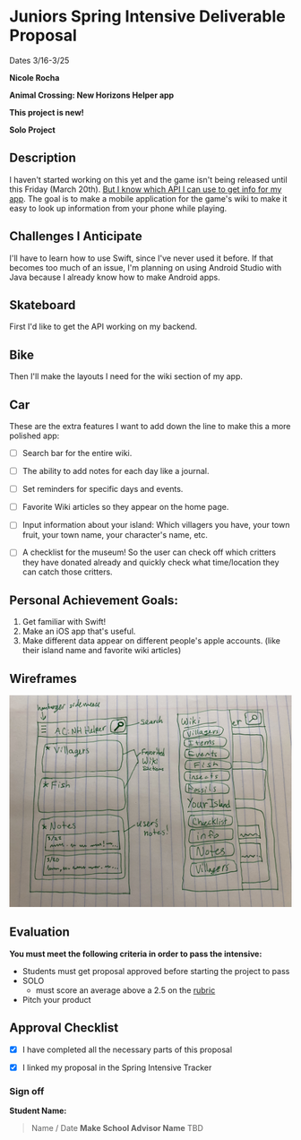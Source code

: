 # Juniors Spring Intensive Deliverable Proposal
Dates 3/16-3/25

**Nicole Rocha** 

**Animal Crossing: New Horizons Helper app** 

**This project is new!**

**Solo Project**


## Description
I haven't started working on this yet and the game isn't being released until this Friday (March 20th). [But I know which API I can use to get info for my app](https://nookipedia.com/wiki/Nookipedia:Development). The goal is to make a mobile application for the game's wiki to make it easy to look up information from your phone while playing.

## Challenges I Anticipate
I'll have to learn how to use Swift, since I've never used it before. If that becomes too much of an issue, I'm planning on using Android Studio with Java because I already know how to make Android apps.

## Skateboard
First I'd like to get the API working on my backend.

## Bike
Then I'll make the layouts I need for the wiki section of my app.

## Car
These are the extra features I want to add down the line to make this a more polished app:
- [ ] Search bar for the entire wiki.
- [ ] The ability to add notes for each day like a journal.
- [ ] Set reminders for specific days and events.
- [ ] Favorite Wiki articles so they appear on the home page.
- [ ] Input information about your island: Which villagers you have, your town fruit, your town name, your character's name, etc.
- [ ] A checklist for the museum! So the user can check off which critters they have donated already and quickly check what time/location they can catch those critters.


## Personal Achievement Goals:
1. Get familiar with Swift!
2. Make an iOS app that's useful.
3. Make different data appear on different people's apple accounts. (like their island name and favorite wiki articles)


## Wireframes
![Wifeframes](wireframes-acnh.jpg)


## Evaluation

**You must meet the following criteria in order to pass the intensive:**

- Students must get proposal approved before starting the project to pass
- SOLO 
    - must score an average above a 2.5 on the [rubric](https://docs.google.com/document/d/1IOQDmohLBEBT-hyr-2vgw1mbZUNsq3fHxVfH0oRmVt0/edit)
- Pitch your product


## Approval Checklist
- [x] I have completed all the necessary parts of this proposal
- [x] I linked my proposal in the Spring Intensive Tracker


### Sign off
**Student Name:**                
> Name / Date
**Make School Advisor Name**
> TBD
